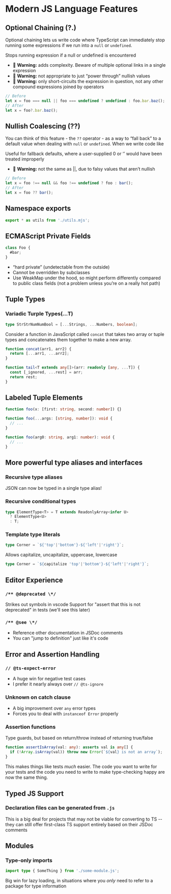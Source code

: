 # Modern JS Language Features

## Optional Chaining (?.)

Optional chaining lets us write code where TypeScript can immediately stop running some expressions if we run into a `null` or `undefined`.


Stops running expression if a null or undefined is encountered

- 🚧 **Warning:** adds complexity. Beware of multiple optional links in a single expression
- 🚧 **Warning:** not appropriate to just “power through” nullish values
- 🚧 **Warning:** only short-circuits the expression in question, not any other compound expressions joined by operators

```ts
// Before
let x = foo === null || foo === undefined ? undefined : foo.bar.baz();
// After
let x = foo?.bar.baz();
```

## Nullish Coalescing (??)

You can think of this feature - the `??` operator - as a way to “fall back” to a default value when dealing with `null` or `undefined`. When we write code like

Useful for fallback defaults, where a user-supplied 0 or ‘’ would have been treated improperly

- 🚧 **Warning:** not the same as ||, due to falsy values that aren’t nullish

```ts
// Before
let x = foo !== null && foo !== undefined ? foo : bar();
// After
let x = foo ?? bar();
```

## Namespace exports

```ts
export * as utils from './utils.mjs';
```

## ECMAScript Private Fields 

```ts
class Foo {
  #bar;
}
```

- “hard private” (undetectable from the outside)
- Cannot be overridden by subclasses
- Use WeakMap under the hood, so might perform differently compared to public class fields (not a problem unless you’re on a really hot path)

## Tuple Types

### Variadic Turple Types(...T)

```ts
type StrStrNumNumBool = [...Strings, ...Numbers, boolean];
```

Consider a function in JavaScript called `concat` that takes two array or tuple types and concatenates them together to make a new array.

```ts
function concat(arr1, arr2) {
  return [...arr1, ...arr2];
}

function tail<T extends any[]>(arr: readonly [any, ...T]) {
  const [_ignored, ...rest] = arr;
  return rest;
}
```

## Labeled Tuple Elements

```ts
function foo(x: [first: string, second: number]) {}
```


```ts
function foo(...args: [string, number]): void {
  // ...
}

function foo(arg0: string, arg1: number): void {
  // ...
}
```

## More powerful type aliases and interfaces

### Recursive type aliases

JSON can now be typed in a single type alias!

### Recursive conditional types

```ts
type ElementType<T> = T extends ReadonlyArray<infer U>
  ? ElementType<U>
  : T;
```

### Template type literals

```ts
type Corner = `${'top'|'bottom'}-${'left'|'right'}`;
```

Allows capitalize, uncapitalize, uppercase, lowercase

```ts
type Corner = `${capitalize 'top'|'bottom'}-${'left'|'right'}`;
```

## Editor Experience

### `/** @deprecated \*/` 

Strikes out symbols in vscode
Support for "assert that this is not deprecated" in tests (we'll see this later)

### `/** @see \*/` 

- Reference other documentation in JSDoc comments
- You can "jump to definition" just like it's code

## Error and Assertion Handling

### `// @ts-expect-error`

- A huge win for negative test cases
- I prefer it nearly always over `// @ts-ignore`

### Unknown on catch clause

- A big improvement over `any` error types
- Forces you to deal with `instanceof Error` properly

### Assertion functions

Type guards, but based on return/throw instead of returning true/false

```ts
function assertIsArray(val: any): asserts val is any[] {
  if (!Array.isArray(val)) throw new Error(`${val} is not an array`);
}
```

This makes things like tests _much_ easier. The code you want to write for your tests
and the code you need to write to make type-checking happy are now the same thing.

## Typed JS Support

### Declaration files can be generated from `.js` 

This is a big deal for projects that may not be viable for converting to TS -- they can still offer first-class TS support entirely based on their JSDoc comments

## Modules

### Type-only imports

```ts
import type { SomeThing } from './some-module.js';
```

Big win for lazy loading, in situations where you _only_ need to refer to a package for type information

